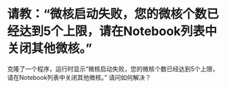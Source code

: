 # 请教：“微核启动失败，您的微核个数已经达到5个上限，请在Notebook列表中关闭其他微核。”

克隆了一个程序，运行时显示“微核启动失败，您的微核个数已经达到5个上限，请在Notebook列表中关闭其他微核。”
请问如何解决？
